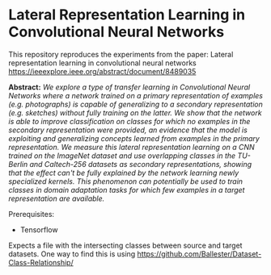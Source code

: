 # Lateral Representation Learning in Convolutional Neural Networks

This repository reproduces the experiments from the paper: Lateral representation learning in convolutional neural networks
https://ieeexplore.ieee.org/abstract/document/8489035

**Abstract:** _We explore a type of transfer learning in Convolutional Neural Networks where a network trained on a primary representation of examples (e.g. photographs) is capable of generalizing to a secondary representation (e.g. sketches) without fully training on the latter. We show that the network is able to improve classification on classes for which no examples in the secondary representation were provided, an evidence that the model is exploiting and generalizing concepts learned from examples in the primary representation. We measure this lateral representation learning on a CNN trained on the ImageNet dataset and use overlapping classes in the TU-Berlin and Caltech-256 datasets as secondary representations, showing that the effect can't be fully explained by the network learning newly specialized kernels. This phenomenon can potentially be used to train classes in domain adaptation tasks for which few examples in a target representation are available._


Prerequisites:

  * Tensorflow

Expects a file with the intersecting classes between source and target datasets.
One way to find this is using https://github.com/Ballester/Dataset-Class-Relationship/
